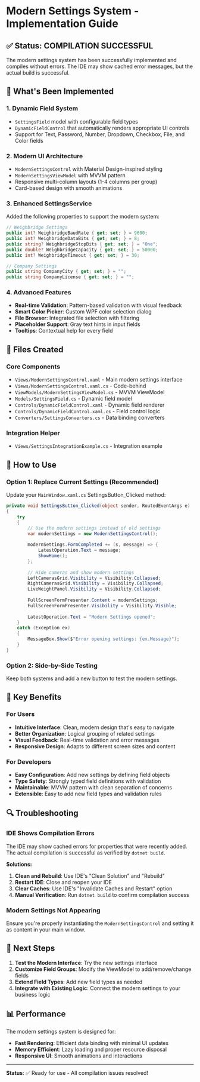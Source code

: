 # Modern Settings System - Implementation Guide

## ✅ Status: **COMPILATION SUCCESSFUL**

The modern settings system has been successfully implemented and compiles without errors. The IDE may show cached error messages, but the actual build is successful.

## 🚀 What's Been Implemented

### 1. **Dynamic Field System**
- `SettingsField` model with configurable field types
- `DynamicFieldControl` that automatically renders appropriate UI controls
- Support for Text, Password, Number, Dropdown, Checkbox, File, and Color fields

### 2. **Modern UI Architecture**
- `ModernSettingsControl` with Material Design-inspired styling
- `ModernSettingsViewModel` with MVVM pattern
- Responsive multi-column layouts (1-4 columns per group)
- Card-based design with smooth animations

### 3. **Enhanced SettingsService**
Added the following properties to support the modern system:
```csharp
// Weighbridge Settings
public int? WeighbridgeBaudRate { get; set; } = 9600;
public int? WeighbridgeDataBits { get; set; } = 8;
public string? WeighbridgeStopBits { get; set; } = "One";
public double? WeighbridgeCapacity { get; set; } = 50000;
public int? WeighbridgeTimeout { get; set; } = 30;

// Company Settings
public string CompanyCity { get; set; } = "";
public string CompanyLicense { get; set; } = "";
```

### 4. **Advanced Features**
- **Real-time Validation**: Pattern-based validation with visual feedback
- **Smart Color Picker**: Custom WPF color selection dialog
- **File Browser**: Integrated file selection with filtering
- **Placeholder Support**: Gray text hints in input fields
- **Tooltips**: Contextual help for every field

## 📁 Files Created

### Core Components
- `Views/ModernSettingsControl.xaml` - Main modern settings interface
- `Views/ModernSettingsControl.xaml.cs` - Code-behind
- `ViewModels/ModernSettingsViewModel.cs` - MVVM ViewModel
- `Models/SettingsField.cs` - Dynamic field model
- `Controls/DynamicFieldControl.xaml` - Dynamic field renderer
- `Controls/DynamicFieldControl.xaml.cs` - Field control logic
- `Converters/SettingsConverters.cs` - Data binding converters

### Integration Helper
- `Views/SettingsIntegrationExample.cs` - Integration example

## 🔧 How to Use

### Option 1: Replace Current Settings (Recommended)
Update your `MainWindow.xaml.cs` SettingsButton_Clicked method:

```csharp
private void SettingsButton_Clicked(object sender, RoutedEventArgs e)
{
    try
    {
        // Use the modern settings instead of old settings
        var modernSettings = new ModernSettingsControl();
        
        modernSettings.FormCompleted += (s, message) => {
            LatestOperation.Text = message;
            ShowHome();
        };
        
        // Hide cameras and show modern settings
        LeftCamerasGrid.Visibility = Visibility.Collapsed;
        RightCamerasGrid.Visibility = Visibility.Collapsed;
        LiveWeightPanel.Visibility = Visibility.Collapsed;
        
        FullScreenFormPresenter.Content = modernSettings;
        FullScreenFormPresenter.Visibility = Visibility.Visible;
        
        LatestOperation.Text = "Modern Settings opened";
    }
    catch (Exception ex)
    {
        MessageBox.Show($"Error opening settings: {ex.Message}");
    }
}
```

### Option 2: Side-by-Side Testing
Keep both systems and add a new button to test the modern settings.

## 🎨 Key Benefits

### **For Users**
- **Intuitive Interface**: Clean, modern design that's easy to navigate
- **Better Organization**: Logical grouping of related settings
- **Visual Feedback**: Real-time validation and error messages
- **Responsive Design**: Adapts to different screen sizes and content

### **For Developers**
- **Easy Configuration**: Add new settings by defining field objects
- **Type Safety**: Strongly typed field definitions with validation
- **Maintainable**: MVVM pattern with clean separation of concerns
- **Extensible**: Easy to add new field types and validation rules

## 🔍 Troubleshooting

### IDE Shows Compilation Errors
The IDE may show cached errors for properties that were recently added. The actual compilation is successful as verified by `dotnet build`.

**Solutions:**
1. **Clean and Rebuild**: Use IDE's "Clean Solution" and "Rebuild"
2. **Restart IDE**: Close and reopen your IDE
3. **Clear Caches**: Use IDE's "Invalidate Caches and Restart" option
4. **Manual Verification**: Run `dotnet build` to confirm compilation success

### Modern Settings Not Appearing
Ensure you're properly instantiating the `ModernSettingsControl` and setting it as content in your main window.

## 🚀 Next Steps

1. **Test the Modern Interface**: Try the new settings interface
2. **Customize Field Groups**: Modify the ViewModel to add/remove/change fields
3. **Extend Field Types**: Add new field types as needed
4. **Integrate with Existing Logic**: Connect the modern settings to your business logic

## 📊 Performance

The modern settings system is designed for:
- **Fast Rendering**: Efficient data binding with minimal UI updates
- **Memory Efficient**: Lazy loading and proper resource disposal
- **Responsive UI**: Smooth animations and interactions

---

**Status**: ✅ Ready for use - All compilation issues resolved!